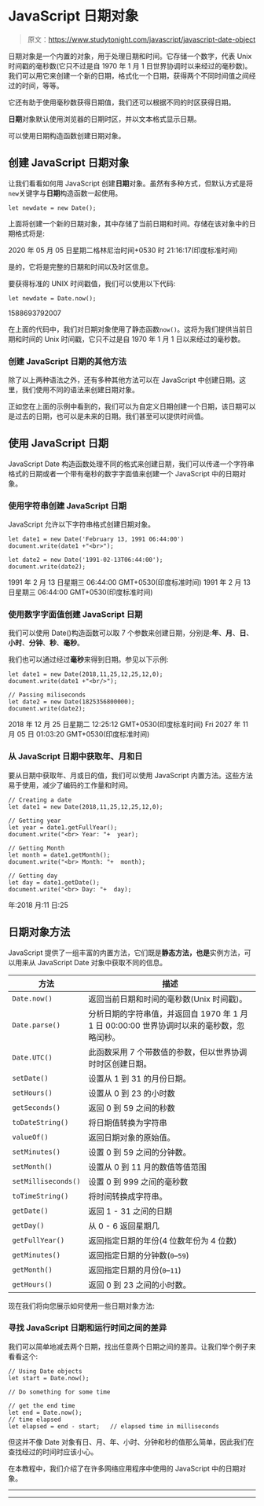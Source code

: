 # JavaScript 日期对象

> 原文：<https://www.studytonight.com/javascript/javascript-date-object>

日期对象是一个内置的对象，用于处理日期和时间。它存储一个数字，代表 Unix 时间戳的毫秒数(它只不过是自 1970 年 1 月 1 日世界协调时以来经过的毫秒数)。我们可以用它来创建一个新的日期，格式化一个日期，获得两个不同时间值之间经过的时间，等等。

它还有助于使用毫秒数获得日期值，我们还可以根据不同的时区获得日期。

**日期**对象默认使用浏览器的日期时区，并以文本格式显示日期。

可以使用日期构造函数创建日期对象。

## 创建 JavaScript 日期对象

让我们看看如何用 JavaScript 创建**日期**对象。虽然有多种方式，但默认方式是将`new`关键字与**日期**构造函数一起使用。

```
let newdate = new Date();
```

上面将创建一个新的日期对象，其中存储了当前日期和时间。存储在该对象中的日期格式将是:

2020 年 05 月 05 日星期二格林尼治时间+0530 时 21:16:17(印度标准时间)

是的，它将是完整的日期和时间以及时区信息。

要获得标准的 UNIX 时间戳值，我们可以使用以下代码:

```
let newdate = Date.now();
```

1588693792007

在上面的代码中，我们对日期对象使用了静态函数`now()`。这将为我们提供当前日期和时间的 Unix 时间戳，它只不过是自 1970 年 1 月 1 日以来经过的毫秒数。

### 创建 JavaScript 日期的其他方法

除了以上两种语法之外，还有多种其他方法可以在 JavaScript 中创建日期。这里，我们使用不同的语法来创建日期对象。

正如您在上面的示例中看到的，我们可以为自定义日期创建一个日期，该日期可以是过去的日期，也可以是未来的日期。我们甚至可以提供时间值。

## 使用 JavaScript 日期

JavaScript Date 构造函数处理不同的格式来创建日期，我们可以传递一个字符串格式的日期或者一个带有毫秒的数字字面值来创建一个 JavaScript 中的日期对象。

### 使用字符串创建 JavaScript 日期

JavaScript 允许以下字符串格式创建日期对象。

```
let date1 = new Date('February 13, 1991 06:44:00')
document.write(date1 +"<br>");

let date2 = new Date('1991-02-13T06:44:00');
document.write(date2);
```

1991 年 2 月 13 日星期三 06:44:00 GMT+0530(印度标准时间)
1991 年 2 月 13 日星期三 06:44:00 GMT+0530(印度标准时间)

### 使用数字字面值创建 JavaScript 日期

我们可以使用 Date()构造函数可以取 7 个参数来创建日期，分别是:**年**、**月**、**日**、**小时**、**分钟**、**秒**、**毫秒**。

我们也可以通过经过**毫秒**来得到日期。参见以下示例:

```
let date1 = new Date(2018,11,25,12,25,12,0);
document.write(date1 +"<br/>");

// Passing miliseconds
let date2 = new Date(1825356800000);
document.write(date2); 
```

2018 年 12 月 25 日星期二 12:25:12 GMT+0530(印度标准时间)
Fri 2027 年 11 月 05 日 01:03:20 GMT+0530(印度标准时间)

### 从 JavaScript 日期中获取年、月和日

要从日期中获取年、月或日的值，我们可以使用 JavaScript 内置方法。这些方法易于使用，减少了编码的工作量和时间。

```
// Creating a date
let date1 = new Date(2018,11,25,12,25,12,0);

// Getting year
let year = date1.getFullYear();
document.write("<br> Year: "+  year);

// Getting Month
let month = date1.getMonth();
document.write("<br> Month: "+  month);

// Getting day
let day = date1.getDate();
document.write("<br> Day: "+  day);
```

年:2018
月:11
日:25

## 日期对象方法

JavaScript 提供了一组丰富的内置方法，它们既是**静态方法，也是**实例方法，可以用来从 JavaScript Date 对象中获取不同的信息。

| **方法** | **描述** |
| --- | --- |
| `Date.now()` | 返回当前日期和时间的毫秒数(Unix 时间戳)。 |
| `Date.parse()` | 分析日期的字符串值，并返回自 1970 年 1 月 1 日 00:00:00 世界协调时以来的毫秒数，忽略闰秒。 |
| `Date.UTC()` | 此函数采用 7 个带数值的参数，但以世界协调时时区创建日期。 |
| `setDate()` | 设置从 1 到 31 的月份日期。 |
| `setHours()` | 设置从 0 到 23 的小时数 |
| `getSeconds()` | 返回 0 到 59 之间的秒数 |
| `toDateString()` | 将日期值转换为字符串 |
| `valueOf()` | 返回日期对象的原始值。 |
| `setMinutes()` | 设置 0 到 59 之间的分钟数。 |
| `setMonth()` | 设置从 0 到 11 月的数值等值范围 |
| `setMilliseconds()` | 设置 0 到 999 之间的毫秒数 |
| `toTimeString()` | 将时间转换成字符串。 |
| `getDate()` | 返回 1 - 31 之间的日期 |
| `getDay()` | 从 0 - 6 返回星期几 |
| `getFullYear()` | 返回指定日期的年份(4 位数年份为 4 位数) |
| `getMinutes()` | 返回指定日期的分钟数(`0`–`59`) |
| `getMonth()` | 返回指定日期的月份(`0`–`11`) |
| `getHours()` | 返回 0 到 23 之间的小时数。 |

现在我们将向您展示如何使用一些日期对象方法:

### 寻找 JavaScript 日期和运行时间之间的差异

我们可以简单地减去两个日期，找出任意两个日期之间的差异。让我们举个例子来看看这个:

```
// Using Date objects
let start = Date.now();

// Do something for some time

// get the end time
let end = Date.now();
// time elapsed
let elapsed = end - start;   // elapsed time in milliseconds
```

但这并不像 Date 对象有日、月、年、小时、分钟和秒的值那么简单，因此我们在查找经过的时间时应该小心。

在本教程中，我们介绍了在许多网络应用程序中使用的 JavaScript 中的日期对象。

* * *

* * *